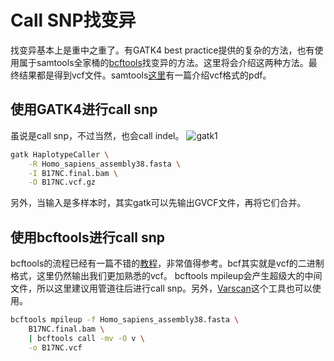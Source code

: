 # Call SNP找变异

找变异基本上是重中之重了。有GATK4 best practice提供的复杂的方法，也有使用属于samtools全家桶的[bcftools](https://samtools.github.io/bcftools/)找变异的方法。这里将会介绍这两种方法。最终结果都是得到vcf文件。samtools[这里](https://samtools.github.io/hts-specs/VCFv4.2.pdf)有一篇介绍vcf格式的pdf。

## 使用GATK4进行call snp
虽说是call snp，不过当然，也会call indel。
![gatk1](https://raw.githubusercontent.com/pzweuj/pzweuj.github.io/master/downloads/images/germline.PNG)

```bash
gatk HaplotypeCaller \
	-R Homo_sapiens_assembly38.fasta \
	-I B17NC.final.bam \
	-O B17NC.vcf.gz
```

另外，当输入是多样本时，其实gatk可以先输出GVCF文件，再将它们合并。

## 使用bcftools进行call snp
bcftools的流程已经有一篇不错的[教程](https://samtools.github.io/bcftools/howtos/variant-calling.html)，非常值得参考。bcf其实就是vcf的二进制格式，这里仍然输出我们更加熟悉的vcf。
bcftools mpileup会产生超级大的中间文件，所以这里建议用管道往后进行call snp。另外，[Varscan](http://varscan.sourceforge.net/)这个工具也可以使用。

```bash
bcftools mpileup -f Homo_sapiens_assembly38.fasta \
	B17NC.final.bam \
	| bcftools call -mv -O v \
	-o B17NC.vcf
```